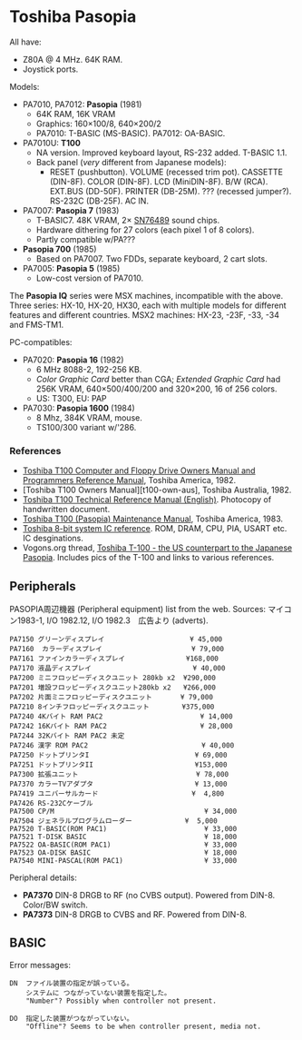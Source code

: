 Toshiba Pasopia
===============

All have:
- Z80A @ 4 MHz. 64K RAM.
- Joystick ports.

Models:
- PA7010, PA7012: __Pasopia__ (1981)
  - 64K RAM, 16K VRAM
  - Graphics: 160×100/8, 640×200/2
  - PA7010: T-BASIC (MS-BASIC). PA7012: OA-BASIC.
- PA7010U: __T100__
  - NA version. Improved keyboard layout, RS-232 added. T-BASIC 1.1.
  - Back panel (_very_ different from Japanese models):
    - RESET (pushbutton). VOLUME (recessed trim pot). CASSETTE (DIN-8F).
      COLOR (DIN-8F). LCD (MiniDIN-8F). B/W (RCA). EXT.BUS (DD-50F). PRINTER
      (DB-25M). ??? (recessed jumper?). RS-232C (DB-25F). AC IN.
- PA7007: __Pasopia 7__ (1983)
  - T-BASIC7.  48K VRAM, 2× [SN76489] sound chips.
  - Hardware dithering for 27 colors (each pixel 1 of 8 colors).
  - Partly compatible w/PA???
- __Pasopia 700__ (1985)
  - Based on PA7007. Two FDDs, separate keyboard, 2 cart slots.
- PA7005: __Pasopia 5__ (1985)
  - Low-cost version of PA7010.

The __Pasopia IQ__ series were MSX machines, incompatible with the above.
Three series: HX-10, HX-20, HX30, each with multiple models for different
features and different countries. MSX2 machines: HX-23, -23F, -33, -34 and
FMS-TM1.

PC-compatibles:
- PA7020: __Pasopia 16__ (1982)
   - 6 MHz 8088-2, 192-256 KB.
   - _Color Graphic Card_ better than CGA; _Extended Graphic Card_ had 256K
     VRAM, 640×500/400/200 and 320×200, 16 of 256 colors.
  - US: T300, EU: PAP
- PA7030: __Pasopia 1600__ (1984)
  - 8 Mhz, 384K VRAM, mouse.
  - TS100/300 variant w/'286.


### References
- [Toshiba T100 Computer and Floppy Drive Owners Manual and Programmers
  Reference Manual][t100-own-progref], Toshiba America, 1982.
- [Toshiba T100 Owners Manual][t100-own-aus], Toshiba Australia, 1982.
- [Toshiba T100 Technical Reference Manual (English)][t100-techref].
  Photocopy of handwritten document.
- [Toshiba T100 (Pasopia) Maintenance Manual][t100-maint], Toshiba America,
  1983.
- [Toshiba 8-bit system IC reference][tosh8]. ROM, DRAM, CPU, PIA, USART
  etc. IC desginations.
-  Vogons.org thread, [Toshiba T-100 - the US counterpart to the Japanese
   Pasopia][vog95487]. Includes pics of the T-100 and links to various
   references.


Peripherals
-----------

PASOPIA周辺機器 (Peripheral equipment) list from the web.
Sources: マイコン1983-1, I/O 1982.12, I/O 1982.3　広告より (adverts).

    PA7150 グリーンディスプレイ                     ¥ 45,000
    PA7160  カラーディスプレイ                      ¥ 79,000
    PA7161 ファインカラーディスプレイ               ¥168,000
    PA7170 液晶ディスプレイ                         ¥ 40,000
    PA7200 ミニフロッピーディスクユニット 280kb x2  ¥290,000
    PA7201 増設フロッピーディスクユニット280kb x2   ¥266,000
    PA7202 片面ミニフロッピーディスクユニット       ¥ 79,000
    PA7210 8インチフロッピーディスクユニット        ¥375,000
    PA7240 4Kバイト RAM PAC2                        ¥ 14,000
    PA7242 16Kバイト RAM PAC2                       ¥ 28,000
    PA7244 32Kバイト RAM PAC2 未定
    PA7246 漢字 ROM PAC2                            ¥ 40,000
    PA7250 ドットプリンタI                          ¥ 69,000
    PA7251 ドットプリンタII                         ¥153,000
    PA7300 拡張ユニット                             ¥ 78,000
    PA7370 カラーTVアダプタ                         ¥ 13,000
    PA7419 ユニバーサルカード                       ¥  4,800
    PA7426 RS-232Cケーブル
    PA7500 CP/M                                     ¥ 34,000
    PA7504 ジェネラルプログラムローダー             ¥  5,000
    PA7520 T-BASIC(ROM PAC1)                        ¥ 33,000
    PA7521 T-DISK BASIC                             ¥ 18,000
    PA7522 OA-BASIC(ROM PAC1)                       ¥ 33,000
    PA7523 OA-DISK BASIC                            ¥ 18,000
    PA7540 MINI-PASCAL(ROM PAC1)                    ¥ 33,000

Peripheral details:
- __PA7370__ DIN-8 DRGB to RF (no CVBS output). Powered from DIN-8.
  Color/BW switch.
- __PA7373__ DIN-8 DRGB to CVBS and RF. Powered from DIN-8.


BASIC
-----

Error messages:

    DN  ファイル装置の指定が誤っている。
        システムに つながっていない装置を指定した。
        "Number"? Possibly when controller not present.

    DO  指定した装置がつながっていない。
        "Offline"? Seems to be when controller present, media not.



<!-------------------------------------------------------------------->
[SN76489]: https://en.wikipedia.org/wiki/Texas_Instruments_SN76489

[t100-maint]: https://archive.org/details/toshiba-t-100-maintenance-manual
[t100-own-progref]: https://archive.org/details/toshiba-t-100-manuals/Toshiba%20T100%20Owners%20Manual/
[t100-techref]: https://archive.org/details/toshiba-t-100-tech-ref-eng/
[tosh8]: https://datasheet.datasheetarchive.com/originals/distributors/Datasheets-X2/DSA12010006539.pdf
[vog95487]: https://www.vogons.org/viewtopic.php?f=46&t=95487
